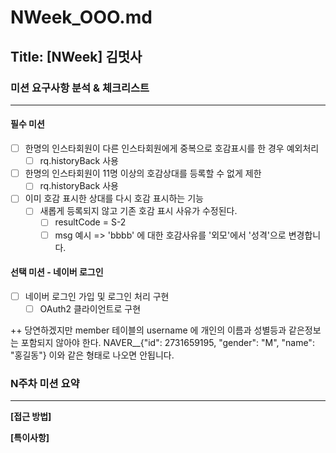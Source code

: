 # NWeek_OOO.md

## Title: [NWeek] 김멋사

### 미션 요구사항 분석 & 체크리스트

---

#### 필수 미션
- [ ] 한명의 인스타회원이 다른 인스타회원에게 중복으로 호감표시를 한 경우 예외처리
  - [ ] rq.historyBack 사용
- [ ] 한명의 인스타회원이 11명 이상의 호감상대를 등록할 수 없게 제한
  - [ ] rq.historyBack 사용
- [ ] 이미 호감 표시한 상대를 다시 호감 표시하는 기능
  - [ ] 새롭게 등록되지 않고 기존 호감 표시 사유가 수정된다.
    - [ ] resultCode = S-2
    - [ ] msg 예시 => 'bbbb' 에 대한 호감사유를 '외모'에서 '성격'으로 변경합니다.

#### 선택 미션 - 네이버 로그인
- [ ] 네이버 로그인 가입 및 로그인 처리 구현
  - [ ] OAuth2 클라이언트로 구현

++
당연하겠지만 member 테이블의 username 에 개인의 이름과 성별등과 같은정보는 포함되지 않아야 한다.
NAVER__{"id": 2731659195, "gender": "M", "name": "홍길동"}
이와 같은 형태로 나오면 안됩니다.


### N주차 미션 요약

---

**[접근 방법]**




**[특이사항]**

